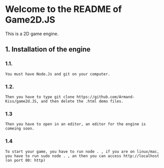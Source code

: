 # Welcome to the README of Game2D.JS
This is a 2D game engine.
## 1. Installation of the engine
  ### 1.1. 
    You must have Node.Js and git on your computer.
    
  ### 1.2.
    
    Then you have to type git clone https://github.com/Armand-Kiss/game2d.JS, and then delete the .html demo files.
    
  ### 1.3
  
    Then you have to open in an editor, an editor for the engine is comeing soon.
    
  ### 1.4
  
    To start your game, you have to run node . , if you are on linux/mac, you have to run sudo node . , an then you can access http://localhost (on port 80: http) 
